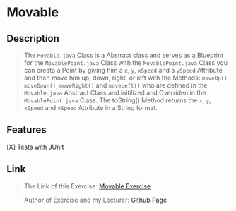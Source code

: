 # Movable

## Description

> The ``Movable.java`` Class is a Abstract class and serves as a Blueprint for the ``MovablePoint.java`` Class
> with the ``MovablePoint.java`` Class you can creata a Point by giving him a ``x``, ``y``, ``xSpeed`` and a ``ySpeed`` Attribute and then move him up, down, right, or left with the Methods: ``moveUp()``, ``moveDown()``, ``moveRight()`` and ``moveLeft()`` who are defined in the ``Movable.java`` Abstract Class and initilized and Overriden in the ``MovablePoint.java`` Class. The toString() Method returns the ``x``, ``y``, ``xSpeed`` and ``ySpeed`` Attribute in a String format.

## Features

[X] Tests with JUnit

## Link

> The Link of this Exercise: [Movable Exercise](https://git-iit.fh-joanneum.at/iit-prog/java2/exercises/-/tree/main/03_polymorphism/movable?ref_type=heads)

> Author of Exercise and my Lecturer: [Github Page](https://git-iit.fh-joanneum.at/schwabha)
